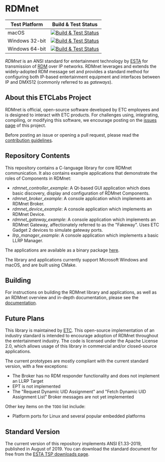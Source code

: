# RDMnet

| Test Platform  | Build & Test Status |
|----------------|:-------------------:|
| macOS          | [![Build & Test Status][macos-build-badge]][azure-devops-link] |
| Windows 32-bit | [![Build & Test Status][win32-build-badge]][azure-devops-link] |
| Windows 64-bit | [![Build & Test Status][win64-build-badge]][azure-devops-link] |

[win32-build-badge]: https://dev.azure.com/ETCLabs/RDMnet/_apis/build/status/ETCLabs.RDMnet?branchName=develop&stageName=Build%20and%20Test%20RDMnet&jobName=Windows%20Build%20and%20Test&configuration=Windows%20Build%20and%20Test%20Win32
[win64-build-badge]: https://dev.azure.com/ETCLabs/RDMnet/_apis/build/status/ETCLabs.RDMnet?branchName=develop&stageName=Build%20and%20Test%20RDMnet&jobName=Windows%20Build%20and%20Test&configuration=Windows%20Build%20and%20Test%20x64
[macos-build-badge]: https://dev.azure.com/ETCLabs/RDMnet/_apis/build/status/ETCLabs.RDMnet?branchName=develop&stageName=Build%20and%20Test%20RDMnet&jobName=macOS%20Build%20and%20Test
[azure-devops-link]: https://dev.azure.com/ETCLabs/RDMnet/_build/latest?definitionId=2&branchName=develop

*RDMnet* is an ANSI standard for entertainment technology by
[ESTA](http://tsp.esta.org) for transmission of [RDM](http://www.rdmprotocol.org)
over IP networks. RDMnet leverages and extends the widely-adopted RDM message
set and provides a standard method for configuring both IP-based entertainment
equipment and interfaces between IP and DMX512 (commonly referred to as
*gateways*).

## About this ETCLabs Project

RDMnet is official, open-source software developed by ETC employees and is
designed to interact with ETC products. For challenges using, integrating,
compiling, or modifying this software, we encourage posting on the
[issues page](https://github.com/ETCLabs/RDMnet/issues) of this project.

Before posting an issue or opening a pull request, please read the
[contribution guidelines](./CONTRIBUTING.md).

## Repository Contents

This repository contains a C-language library for core RDMnet communication. It
also contains example applications that demonstrate the roles of Components in
RDMnet:

* *rdmnet_controller_example*: A Qt-based GUI application which does basic discovery,
display and configuration of RDMnet Components.
* *rdmnet_broker_example*: A console application which implements an RDMnet Broker.
* *rdmnet_device_example*: A console application which implements an RDMnet Device.
* *rdmnet_gateway_example*: A console application which implements an RDMnet Gateway,
  affectionately referred to as the "Fakeway". Uses ETC Gadget 2 devices to
  simulate gateway ports.
* *llrp_manager_example*: A console application which implements a basic LLRP Manager.

The applications are available as a binary package
[here](https://etclabs.github.io/RDMnet).

The library and applications currently support Microsoft Windows and macOS, and
are built using CMake.

## Building

For instructions on building the RDMnet library and applications, as well as an
RDMnet overview and in-depth documentation, please see the
[documentation](https://etclabs.github.io/RDMnet/docs/index.html).

## Future Plans

This library is maintained by [ETC](http://www.etcconnect.com). This
open-source implementation of an industry standard is intended to encourage
adoption of RDMnet throughout the entertainment industry. The code is licensed
under the Apache License 2.0, which allows usage of this library in commercial
and/or closed-source applications.

The current prototypes are mostly compliant with the current standard version,
with a few exceptions:

* The Broker has no RDM responder functionality and does not implement an LLRP 
  Target
* EPT is not implemented
* The "Request Dynamic UID Assignment" and "Fetch Dynamic UID Assignment List"
  Broker messages are not yet implemented

Other key items on the `TODO` list include:

* Platform ports for Linux and several popular embedded platforms

## Standard Version

The current version of this repository implements ANSI E1.33-2019, published in
August of 2019. You can download the standard document for free from the
[ESTA TSP downloads page](https://tsp.esta.org/tsp/documents/published_docs.php).
